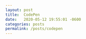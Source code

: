 ```yaml
---
layout: post
title:  CodePen
date:   2020-05-12 19:55:01 -0600
categories: posts
permalink: /posts/codepen
---
```


